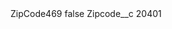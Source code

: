 <?xml version="1.0" encoding="UTF-8"?>
<CustomMetadata xmlns="http://soap.sforce.com/2006/04/metadata" xmlns:xsi="http://www.w3.org/2001/XMLSchema-instance" xmlns:xsd="http://www.w3.org/2001/XMLSchema">
    <label>ZipCode469</label>
    <protected>false</protected>
    <values>
        <field>Zipcode__c</field>
        <value xsi:type="xsd:string">20401</value>
    </values>
</CustomMetadata>
